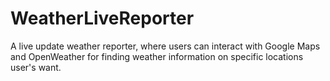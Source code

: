 # WeatherLiveReporter
A live update weather reporter, where users can interact with Google Maps and OpenWeather for finding weather information on specific locations user's want.
